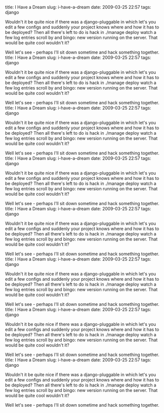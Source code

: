 title: I Have a Dream
slug: i-have-a-dream
date: 2009-03-25 22:57
tags: django

Wouldn't it be quite nice if there was a django-pluggable in which let's you edit a few configs and suddenly your project knows where and how it has to be deployed? Then all there's left to do is hack in ./manage deploy watch a few log entries scroll by and bingo: new version running on the server. That would be quite cool wouldn't it?

Well let's see - perhaps I'll sit down sometime and hack something together.
title: I Have a Dream
slug: i-have-a-dream
date: 2009-03-25 22:57
tags: django

Wouldn't it be quite nice if there was a django-pluggable in which let's you edit a few configs and suddenly your project knows where and how it has to be deployed? Then all there's left to do is hack in ./manage deploy watch a few log entries scroll by and bingo: new version running on the server. That would be quite cool wouldn't it?

Well let's see - perhaps I'll sit down sometime and hack something together.
title: I Have a Dream
slug: i-have-a-dream
date: 2009-03-25 22:57
tags: django

Wouldn't it be quite nice if there was a django-pluggable in which let's you edit a few configs and suddenly your project knows where and how it has to be deployed? Then all there's left to do is hack in ./manage deploy watch a few log entries scroll by and bingo: new version running on the server. That would be quite cool wouldn't it?

Well let's see - perhaps I'll sit down sometime and hack something together.
title: I Have a Dream
slug: i-have-a-dream
date: 2009-03-25 22:57
tags: django

Wouldn't it be quite nice if there was a django-pluggable in which let's you edit a few configs and suddenly your project knows where and how it has to be deployed? Then all there's left to do is hack in ./manage deploy watch a few log entries scroll by and bingo: new version running on the server. That would be quite cool wouldn't it?

Well let's see - perhaps I'll sit down sometime and hack something together.
title: I Have a Dream
slug: i-have-a-dream
date: 2009-03-25 22:57
tags: django

Wouldn't it be quite nice if there was a django-pluggable in which let's you edit a few configs and suddenly your project knows where and how it has to be deployed? Then all there's left to do is hack in ./manage deploy watch a few log entries scroll by and bingo: new version running on the server. That would be quite cool wouldn't it?

Well let's see - perhaps I'll sit down sometime and hack something together.
title: I Have a Dream
slug: i-have-a-dream
date: 2009-03-25 22:57
tags: django

Wouldn't it be quite nice if there was a django-pluggable in which let's you edit a few configs and suddenly your project knows where and how it has to be deployed? Then all there's left to do is hack in ./manage deploy watch a few log entries scroll by and bingo: new version running on the server. That would be quite cool wouldn't it?

Well let's see - perhaps I'll sit down sometime and hack something together.
title: I Have a Dream
slug: i-have-a-dream
date: 2009-03-25 22:57
tags: django

Wouldn't it be quite nice if there was a django-pluggable in which let's you edit a few configs and suddenly your project knows where and how it has to be deployed? Then all there's left to do is hack in ./manage deploy watch a few log entries scroll by and bingo: new version running on the server. That would be quite cool wouldn't it?

Well let's see - perhaps I'll sit down sometime and hack something together.
title: I Have a Dream
slug: i-have-a-dream
date: 2009-03-25 22:57
tags: django

Wouldn't it be quite nice if there was a django-pluggable in which let's you edit a few configs and suddenly your project knows where and how it has to be deployed? Then all there's left to do is hack in ./manage deploy watch a few log entries scroll by and bingo: new version running on the server. That would be quite cool wouldn't it?

Well let's see - perhaps I'll sit down sometime and hack something together.
